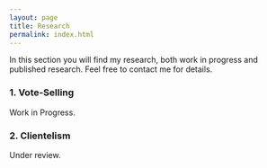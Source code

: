 ```yaml
---
layout: page
title: Research
permalink: index.html
---
```


<p class="lead">
In this section you will find my research, both work in progress and published research. Feel free to contact me for details.
</p>


### 1. Vote-Selling

<p class="message">
  Work in Progress.
</p>

### 2. Clientelism

<p class="message">
  Under review.
</p>
